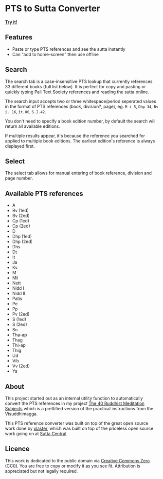 # PTS to Sutta Converter

**[Try it!](https://benmneb.github.io/pts-converter/)**

## Features

- Paste or type PTS references and see the sutta instantly
- Can "add to home-screen" then use offline

## Search

The search tab is a case-insensitive PTS lookup that currently references 33 different books (full list below). It is perfect for copy and pasting or quickly typing Pali Text Society references and reading the sutta online.

The search input accepts two or three whitespace/period seperated values in the format of PTS references (book, division?, page), eg. `M i 5`, `Dhp 34`, `Bv i. 16`, `it.80`, `S.I.42`.

You don't need to specify a book edition number, by default the search will return all available editions.

If multiple results appear, it's because the reference you searched for applied to multiple book editions. The earliest edition's reference is always displayed first.

## Select

The select tab allows for manual entering of book reference, division and page number.

## Available PTS references

- A
- Bv (1ed)
- Bv (2ed)
- Cp (1ed)
- Cp (2ed)
- D
- Dhp (1ed)
- Dhp (2ed)
- Dhs
- Dt
- It
- Ja
- Kv
- M
- Mil
- Nett
- Nidd I
- Nidd II
- Patis
- Pe
- Pp
- Pv (2ed)
- S (1ed)
- S (2ed)
- Sn
- Tha-ap
- Thag
- Thi-ap
- Thig
- Ud
- Vib
- Vv (2ed)
- Ya

## About

This project started out as an internal utility function to automatically convert the PTS references in my project [The 40 Buddhist Meditation Subjects](https://github.com/benmneb/meditation-subjects) which is a prettified version of the practical instructions from the Visuddhimagga.

This PTS reference converter was built on top of the great open source work done by [olaster](https://gitlab.com/olastor/pts-converter/), which was built on top of the priceless open source work going on at [Sutta Central](https://suttacentral.net).

## Licence

This work is dedicated to the public domain via [Creative Commons Zero (CC0)](http://creativecommons.org/publicdomain/zero/1.0/). You are free to copy or modify it as you see fit. Attribution is appreciated but not legally required.
